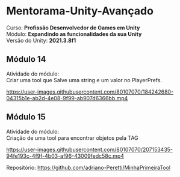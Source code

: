 # Mentorama-Unity-Avançado

Curso: **Profissão Desenvolvedor de Games em Unity**<br/>
Módulo: **Expandindo as funcionalidades da sua Unity**<br/>
Versão do Unity: **2021.3.8f1**<br/>


## Módulo 14

Atividade do módulo:<br/>
Criar uma tool que Salve uma string e um valor no PlayerPrefs.<br/>


https://user-images.githubusercontent.com/80107070/184242680-04315b1e-ab2d-4e08-9f99-ab907d6366bb.mp4


## Módulo 15

Atividade do módulo: <br/>
Criação de uma tool para encontrar objetos pela TAG<br/>


https://user-images.githubusercontent.com/80107070/207153435-94fe193c-4f9f-4b03-af96-43009fedc58c.mp4


Repositório: https://github.com/adriano-Peretti/MinhaPrimeiraTool
